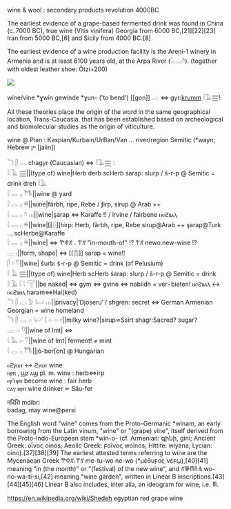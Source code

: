 wine & wool : secondary products revolution 4000BC  

The earliest evidence of a grape-based fermented drink was found in China (c. 7000 BC), true wine (Vitis vinifera) Georgia from 6000 BC,[21][22][23] Iran from 5000 BC,[6] and Sicily from 4000 BC.[8]  

The earliest evidence of a wine production facility is the Areni-1 winery in Armenia and is at least 6100 years old, at the Arpa River (𓇋𓂋𓊪𓏊). (together with oldest leather shoe: Ötzi+200)  

![](https://upload.wikimedia.org/wikipedia/commons/thumb/c/ca/Word_for_Wine_in_European_languages.svg/1465px-Word_for_Wine_in_European_languages.svg.png)  

wine/vine *ɣwin gewinde *ɣun- ('to bend') [[gon]] 𓐝 ⇔ gyr:[krumm](https://en.wiktionary.org/wiki/cromlech) 𓎛𓄿𓈗!  

All these theories place the origin of the word in the same geographical location, Trans-Caucasia, that has been established based on archeological and biomolecular studies as the origin of viticulture.  

wine @ Pian : Kaspian/Kurbain/UrBan/Van … river/region Semitic (*wayn; Hebrew יין [jaiin])  

𓆓 𓋴 𓂋 chagyr (Caucasian) ⇔ 𓎛𓄿𓈗 :  
𓎛 𓄿 𓈗||(type of) wine|Herb derb scHerb śarap: slurp / ŝ-r-p @ Semitic = drink dreh 𓎛𓄿  
𓇋 𓂋 𓊪 𓇭||wine @ yard  
𓇋 𓂋 𓊪 𓏉||wine|färbh, ripe, Rebe / ƒirp, sirup @ Arab ++  
𓇋 𓂋 𓊪 𓏊 𓏥||wine|şarap ⇔ Karaffe !! / irvine / fairbene ⲛⲉϩⲃⲁⲗ  
𓇋 𓂋 𓊪 𓏉||wine|[[𓆅]]hirp: Herb, färbh, ripe, Rebe sirup@Arab ++ şarap@Turk … scHerbe@Karaffe  
𓇋 𓂋 𓊪 𓏉||wine| ⇔ 𐀕𐀶𐀺 𐄀 𐀚𐀺 "in-mouth-of" !? 𐀚𐀺 newo:new-wine !?  
𓐝 𓏤||form, shape| ⇔ [[𓆣]] sarap = wine!!  
𓋴 𓏌 𓎸||wine| ŝurb: ŝ-r-p @ Semitic = drink (of Pelusium)  
𓎛 𓄿 𓈗||(type of) wine|Herb scHerb śarap: slurp / ŝ-r-p @ Semitic = drink  
𓎛 𓄿 𓇋 𓇋 𓋳||be naked| ⇔ gym ⇔ gvine ⇔ nabiidh = ver¬bieten! ⲛⲉϩⲃⲁⲗ ↔ ⲛⲉϩⲃⲏⲗ haram⇔Hai(ked)  
𓆓 𓋴 𓂋 𓅱 𓂡 𓏥||privacy|‘Djoseru‘ / shgren: secret ⇔ German Armenian Georgian = wine homeland  
𓆓 𓋴 𓂋 𓏏 𓂦 𓌀 𓏏 𓏏 𓏌||milky wine?|sirup⋍Ssirt shagr:Sacred? sugar?  
𓐝 𓏏 𓎸||wine of Imt| ⇔  
𓇋 𓅓 𓏏 𓎸||wine of Imt| ferment! ≠ mint  
𓇋 𓂋 𓊪 𓇭||jó-bor[on] @ Hungarian  

ⲉϩⲣⲱⲧ ↔ ϩⲣⲱⲧ 	 wine  
ⲏⲣⲡ , ϣⲍ ⲁϣ pl.	 	m. wine : herb⇔irp  
ⲉⲣ'ⲏⲣⲡ 	 become wine : fair herb  
ⲥⲁⲩ ⲏⲣⲡ	 wine drinker ⋍ Säu-fer  

मदिराि mdibri  
badag, may  wine@persi  


The English word "wine" comes from the Proto-Germanic *winam, an early borrowing from the Latin vinum, "wine" or "(grape) vine", itself derived from the Proto-Indo-European stem *win-o- (cf. Armenian: գինի, gini; Ancient Greek: οἶνος oinos; Aeolic Greek: ϝοῖνος woinos; Hittite: wiyana; Lycian: oino).[37][38][39] The earliest attested terms referring to wine are the Mycenaean Greek 𐀕𐀶𐀺𐄀𐀚𐀺 me-tu-wo ne-wo (*μέθυϝος νέϝῳ),[40][41] meaning "in (the month)" or "(festival) of the new wine", and 𐀺𐀜𐀷𐀴𐀯 wo-no-wa-ti-si,[42] meaning "wine garden", written in Linear B inscriptions.[43][44][45][46] Linear B also includes, inter alia, an ideogram for wine, i.e. 𐂖.  


https://en.wikipedia.org/wiki/Shedeh egyptian red grape wine  